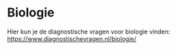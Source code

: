 # Biologie
Hier kun je de diagnostische vragen voor biologie vinden: https://www.diagnostischevragen.nl/biologie/
